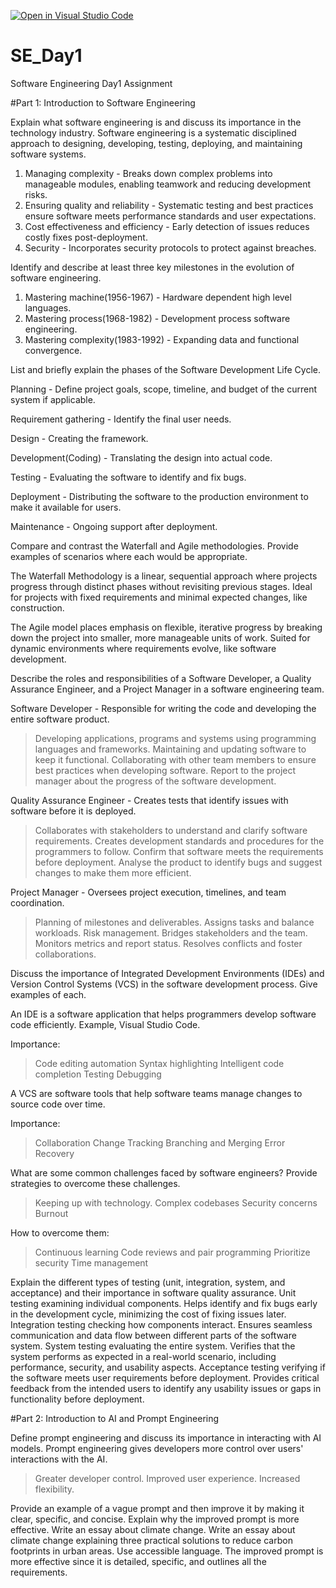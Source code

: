 [![Open in Visual Studio Code](https://classroom.github.com/assets/open-in-vscode-2e0aaae1b6195c2367325f4f02e2d04e9abb55f0b24a779b69b11b9e10269abc.svg)](https://classroom.github.com/online_ide?assignment_repo_id=18361752&assignment_repo_type=AssignmentRepo)
# SE_Day1
Software Engineering Day1 Assignment

#Part 1: Introduction to Software Engineering

Explain what software engineering is and discuss its importance in the technology industry.
Software engineering is a systematic disciplined approach to designing, developing, testing, deploying, and maintaining software systems.
1. Managing complexity - Breaks down complex problems into manageable modules, enabling teamwork and reducing development risks.
2. Ensuring quality and reliability - Systematic testing and best practices ensure software meets performance standards and user expectations.
3. Cost effectiveness and efficiency - Early detection of issues reduces costly fixes post-deployment.
4. Security - Incorporates security protocols to protect against breaches.

Identify and describe at least three key milestones in the evolution of software engineering.
1. Mastering machine(1956-1967) - Hardware dependent high level languages.
2. Mastering process(1968-1982) - Development process software engineering.
3. Mastering complexity(1983-1992) - Expanding data and functional convergence.

List and briefly explain the phases of the Software Development Life Cycle.

Planning - Define project goals, scope, timeline, and budget of the current system if applicable.

Requirement gathering - Identify the final user needs.

Design - Creating the framework.

Development(Coding) - Translating the design into actual code.

Testing - Evaluating the software to identify and fix bugs.

Deployment - Distributing the software to the production environment to make it available for users.

Maintenance - Ongoing support after deployment.

Compare and contrast the Waterfall and Agile methodologies. Provide examples of scenarios where each would be appropriate.

The Waterfall Methodology is a linear, sequential approach where projects progress through distinct phases without revisiting previous stages. Ideal for projects with fixed requirements and minimal expected changes, like construction.

The Agile model places emphasis on flexible, iterative progress by breaking down the project into smaller, more manageable units of work. Suited for dynamic environments where requirements evolve, like software development.

Describe the roles and responsibilities of a Software Developer, a Quality Assurance Engineer, and a Project Manager in a software engineering team.

Software Developer - Responsible for writing the code and developing the entire software product.
 > Developing applications, programs and systems using programming languages and frameworks.
 > Maintaining and updating software to keep it functional.
 > Collaborating with other team members to ensure best practices when developing software.
 > Report to the project manager about the progress of the software development.

Quality Assurance Engineer - Creates tests that identify issues with software before it is deployed.
 > Collaborates with stakeholders to understand and clarify software requirements.
 > Creates development standards and procedures for the programmers to follow.
 > Confirm that software meets the requirements before deployment.
 > Analyse the product to identify bugs and suggest changes to make them more efficient.

Project Manager - Oversees project execution, timelines, and team coordination.
 > Planning of milestones and deliverables.
 > Assigns tasks and balance workloads.
 > Risk management.
 > Bridges stakeholders and the team.
 > Monitors metrics and report status.
 > Resolves conflicts and foster collaborations.

Discuss the importance of Integrated Development Environments (IDEs) and Version Control Systems (VCS) in the software development process. Give examples of each.

An IDE is a software application that helps programmers develop software code efficiently. Example, Visual Studio Code.

 Importance:
> Code editing automation
> Syntax highlighting
> Intelligent code completion
> Testing
> Debugging

A VCS are software tools that help software teams manage changes to source code over time.
 
 Importance:
> Collaboration
> Change Tracking
> Branching and Merging
> Error Recovery

What are some common challenges faced by software engineers? Provide strategies to overcome these challenges.
 > Keeping up with technology.
 > Complex codebases
 > Security concerns
 > Burnout

How to overcome them:
 > Continuous learning
 > Code reviews and pair programming
 > Prioritize security
 > Time management

Explain the different types of testing (unit, integration, system, and acceptance) and their importance in software quality assurance.
Unit testing examining individual components. Helps identify and fix bugs early in the development cycle, minimizing the cost of fixing issues later.
Integration testing checking how components interact. Ensures seamless communication and data flow between different parts of the software system.
System testing evaluating the entire system. Verifies that the system performs as expected in a real-world scenario, including performance, security, and usability aspects.
Acceptance testing verifying if the software meets user requirements before deployment. Provides critical feedback from the intended users to identify any usability issues or gaps in functionality before deployment.

#Part 2: Introduction to AI and Prompt Engineering


Define prompt engineering and discuss its importance in interacting with AI models.
Prompt engineering gives developers more control over users' interactions with the AI.
 > Greater developer control.
 > Improved user experience.
 > Increased flexibility.

Provide an example of a vague prompt and then improve it by making it clear, specific, and concise. Explain why the improved prompt is more effective.
Write an essay about climate change.
Write an essay about climate change explaining three practical solutions to reduce carbon footprints in urban areas. Use accessible language.
The improved prompt is more effective since it is detailed, specific, and outlines all the requirements.


